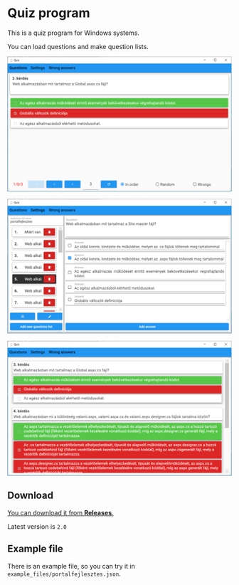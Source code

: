 # Quiz program

This is a quiz program for Windows systems.

You can load questions and make question lists.

![questions](images/questions.png)

![settings](images/settings.png)

![wrong_answers](images/wrong_answers.png)

## Download

[You can download it from **Releases**.](https://github.com/bricsi0000000000000/quiz_program/releases)

Latest version is `2.0`

## Example file

There is an example file, so you can try it in `example_files/portalfejlesztes.json`.
